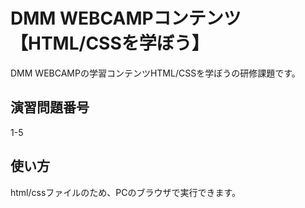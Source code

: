 
# DMM WEBCAMPコンテンツ【HTML/CSSを学ぼう】
DMM WEBCAMPの学習コンテンツHTML/CSSを学ぼうの研修課題です。

## 演習問題番号
1-5

## 使い方
html/cssファイルのため、PCのブラウザで実行できます。
